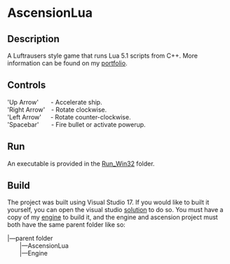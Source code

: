 # AscensionLua
## Description
A Luftrausers style game that runs Lua 5.1 scripts from C++. More information can be found on my [portfolio](https://www.aahernandez.net/ascension-lua).
## Controls
'Up Arrow'&ensp;&ensp;&ensp;&ensp;- Accelerate ship.  
'Right Arrow'&ensp;&ensp;- Rotate clockwise.  
'Left Arrow'&ensp;&ensp;&ensp;- Rotate counter-clockwise.  
'Spacebar'&ensp;&ensp;&ensp;&ensp;- Fire bullet or activate powerup.  
## Run
An executable is provided in the [Run_Win32](AscensionLua/Run_Win32) folder.

## Build
The project was built using Visual Studio 17. If you would like to built it yourself, you can open the visual studio [solution](AscensionLua/AscensionLua.sln) to do so. You must have a copy of my [engine](https://github.com/aahernandez/Engine) to build it, and the engine and ascension project must both have the same parent folder like so:

|—parent folder  
&ensp;&ensp;&ensp;&ensp;|—AscensionLua  
&ensp;&ensp;&ensp;&ensp;|—Engine  
